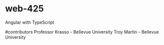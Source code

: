 # web-425
Angular with TypeScript

#contributors
Professor Krasso - Bellevue University
Troy Martin - Bellevue University
